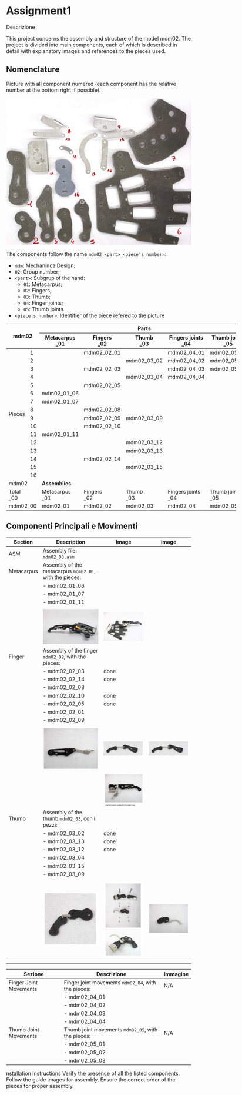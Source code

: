 # Assignment1

Descrizione

This project concerns the assembly and structure of the model mdm02. The project is divided into main components, each of which is described in detail with explanatory images and references to the pieces used.

## Nomenclature

Picture with all component numered (each component has the relative number at the bottom right if possible).

![](imgs/numered_components.jpg)

The components follow the name `mdm02_<part>_<piece's number>`:

- `mdm`: Mechaninca Design;
- `02`: Group number;
- `<part>`: Subgrup of the hand:
  - `01`: Metacarpus;
  - `02`: Fingers;
  - `03`: Thumb;
  - `04`: Finger joints;
  - `05`: Thumb joints.
- `<piece's number>`: Identifier of the piece refered to the picture

<table class="tg" style="undefined;table-layout: fixed; width: 626px"><colgroup>
<col style="width: 54px">
<col style="width: 27px">
<col style="width: 104px">
<col style="width: 129px">
<col style="width: 104px">
<col style="width: 104px">
<col style="width: 104px">
</colgroup>
<thead>
  <tr>
    <th class="tg-9wq8" colspan="2" rowspan="2">mdm02<br></th>
    <th class="tg-c3ow" colspan="5"><span style="font-weight:bold">Parts</span></th>
  </tr>
  <tr>
    <th class="tg-c3ow">Metacarpus<br>_01</th>
    <th class="tg-c3ow">Fingers<br>_02</th>
    <th class="tg-c3ow">Thumb<br>_03</th>
    <th class="tg-c3ow">Fingers joints<br>_04</th>
    <th class="tg-c3ow">Thumb joints<br>_05</th>
  </tr></thead>
<tbody>
  <tr>
    <td class="tg-9wq8" rowspan="16">Pieces</td>
    <td class="tg-0pky">1</td>
    <td class="tg-0pky"></td>
    <td class="tg-0pky"><span style="font-weight:400;font-style:normal;text-decoration:none">mdm02_02_01</span></td>
    <td class="tg-0pky"></td>
    <td class="tg-0pky"><span style="font-weight:400;font-style:normal;text-decoration:none">mdm02_04_01</span></td>
    <td class="tg-0pky"><span style="font-weight:400;font-style:normal;text-decoration:none">mdm02_05_01</span></td>
  </tr>
  <tr>
    <td class="tg-0pky">2</td>
    <td class="tg-0pky"></td>
    <td class="tg-0pky"></td>
    <td class="tg-0pky"><span style="font-weight:400;font-style:normal;text-decoration:none">mdm02_03_02</span></td>
    <td class="tg-0pky"><span style="font-weight:400;font-style:normal;text-decoration:none">mdm02_04_02</span></td>
    <td class="tg-0pky"><span style="font-weight:400;font-style:normal;text-decoration:none">mdm02_05_02</span></td>
  </tr>
  <tr>
    <td class="tg-0pky">3</td>
    <td class="tg-0pky"></td>
    <td class="tg-c3ow">mdm02_02_03</td>
    <td class="tg-0pky"></td>
    <td class="tg-0pky"><span style="font-weight:400;font-style:normal;text-decoration:none">mdm02_04_03</span></td>
    <td class="tg-0pky"><span style="font-weight:400;font-style:normal;text-decoration:none">mdm02_05_03</span></td>
  </tr>
  <tr>
    <td class="tg-0pky">4</td>
    <td class="tg-0pky"></td>
    <td class="tg-0pky"></td>
    <td class="tg-0pky"><span style="font-weight:400;font-style:normal;text-decoration:none">mdm02_03_04</span></td>
    <td class="tg-0pky"><span style="font-weight:400;font-style:normal;text-decoration:none">mdm02_04_04</span></td>
    <td class="tg-0pky"></td>
  </tr>
  <tr>
    <td class="tg-0pky">5</td>
    <td class="tg-0pky"></td>
    <td class="tg-0pky"><span style="font-weight:400;font-style:normal;text-decoration:none">mdm02_02_05</span></td>
    <td class="tg-0pky"></td>
    <td class="tg-0pky"></td>
    <td class="tg-0pky"></td>
  </tr>
  <tr>
    <td class="tg-0pky">6</td>
    <td class="tg-c3ow">mdm02_01_06</td>
    <td class="tg-c3ow"></td>
    <td class="tg-c3ow"></td>
    <td class="tg-c3ow"></td>
    <td class="tg-c3ow"></td>
  </tr>
  <tr>
    <td class="tg-0pky">7</td>
    <td class="tg-c3ow">mdm02_01_07</td>
    <td class="tg-c3ow"></td>
    <td class="tg-c3ow"></td>
    <td class="tg-c3ow"></td>
    <td class="tg-c3ow"></td>
  </tr>
  <tr>
    <td class="tg-0pky">8</td>
    <td class="tg-0pky"></td>
    <td class="tg-0pky"><span style="font-weight:400;font-style:normal;text-decoration:none">mdm02_02_08</span></td>
    <td class="tg-0pky"></td>
    <td class="tg-0pky"></td>
    <td class="tg-0pky"></td>
  </tr>
  <tr>
    <td class="tg-0pky">9</td>
    <td class="tg-0pky"></td>
    <td class="tg-0pky"><span style="font-weight:400;font-style:normal;text-decoration:none">mdm02_02_09</span></td>
    <td class="tg-0pky"><span style="font-weight:400;font-style:normal;text-decoration:none">mdm02_03_09</span></td>
    <td class="tg-0pky"></td>
    <td class="tg-0pky"></td>
  </tr>
  <tr>
    <td class="tg-0pky">10</td>
    <td class="tg-0pky"></td>
    <td class="tg-0pky"><span style="font-weight:400;font-style:normal;text-decoration:none">mdm02_02_10</span></td>
    <td class="tg-0pky"></td>
    <td class="tg-0pky"></td>
    <td class="tg-0pky"></td>
  </tr>
  <tr>
    <td class="tg-0pky">11</td>
    <td class="tg-c3ow">mdm02_01_11</td>
    <td class="tg-0pky"></td>
    <td class="tg-0pky"></td>
    <td class="tg-0pky"></td>
    <td class="tg-0pky"></td>
  </tr>
  <tr>
    <td class="tg-0pky">12</td>
    <td class="tg-0pky"></td>
    <td class="tg-0pky"></td>
    <td class="tg-0pky"><span style="font-weight:400;font-style:normal;text-decoration:none">mdm02_03_12</span></td>
    <td class="tg-0pky"></td>
    <td class="tg-0pky"></td>
  </tr>
  <tr>
    <td class="tg-0pky">13</td>
    <td class="tg-0pky"></td>
    <td class="tg-0pky"></td>
    <td class="tg-0pky"><span style="font-weight:400;font-style:normal;text-decoration:none">mdm02_03_13</span></td>
    <td class="tg-0pky"></td>
    <td class="tg-0pky"></td>
  </tr>
  <tr>
    <td class="tg-0pky">14</td>
    <td class="tg-0pky"></td>
    <td class="tg-0pky"><span style="font-weight:400;font-style:normal;text-decoration:none">mdm02_02_14</span></td>
    <td class="tg-0pky"></td>
    <td class="tg-0pky"></td>
    <td class="tg-c3ow"></td>
  </tr>
  <tr>
    <td class="tg-0pky">15</td>
    <td class="tg-0pky"></td>
    <td class="tg-0pky"></td>
    <td class="tg-0pky"><span style="font-weight:400;font-style:normal;text-decoration:none">mdm02_03_15</span></td>
    <td class="tg-0pky"></td>
    <td class="tg-0pky"></td>
  </tr>
  <tr>
    <td class="tg-0pky">16</td>
    <td class="tg-0pky"></td>
    <td class="tg-0pky"></td>
    <td class="tg-0pky"></td>
    <td class="tg-0pky"></td>
    <td class="tg-0pky"></td>
  </tr>
  <tr>
    <td class="tg-9wq8" colspan="2">mdm02</td>
    <td class="tg-c3ow" colspan="5"><span style="font-weight:bold">Assemblies</span></td>
  </tr>
  <tr>
    <td class="tg-9wq8" colspan="2">Total<br>_00</td>
    <td class="tg-c3ow">Metacarpus<br>_01</td>
    <td class="tg-c3ow">Fingers<br>_02</td>
    <td class="tg-c3ow">Thumb<br>_03</td>
    <td class="tg-c3ow">Fingers joints<br>_04</td>
    <td class="tg-c3ow">Thumb joints<br>_05</td>
  </tr>
  <tr>
    <td class="tg-0pky" colspan="2">mdm02_00</td>
    <td class="tg-0pky">mdm02_01</td>
    <td class="tg-0pky"><span style="font-weight:400;font-style:normal;text-decoration:none">mdm02_02</span></td>
    <td class="tg-0pky"><span style="font-weight:400;font-style:normal;text-decoration:none">mdm02_03</span></td>
    <td class="tg-0pky"><span style="font-weight:400;font-style:normal;text-decoration:none">mdm02_04</span></td>
    <td class="tg-0pky"><span style="font-weight:400;font-style:normal;text-decoration:none">mdm02_05</span></td>
  </tr>
</tbody>
</table>


## Componenti Principali e Movimenti


| Section   | Description                                         | Image                                 |                  image                        |
| --------- | --------------------------------------------------- | ------------------------------------- |-----------------------------------------------|
| ASM       |  Assembly file: `mdm02_00.asm`                      |                                       |                                               |
| Metacarpus | Assembly of the metacarpus `mdm02_01`, with the pieces: |                                  |                                               |
|           | - mdm02\_01\_06                                     |                                       |                                               |
|           | - mdm02\_01\_07                                     |                                       |                                               |
|           | - mdm02\_01\_11                                     |                                       |                                               |  
|           |                                                     |                                       |                                               |
|          |  ![metacarpus](./imgs/image%201.png)                 |   ![metacarpus](./imgs/image%202.png) |                                               | 
| Finger      |Assembly of the finger  `mdm02_02`, with the pieces:|     |                                |                                               |
|           | - mdm02\_02\_03                                     |         done                              |                                               |
|           | - mdm02\_02\_14                                     |    done                               |                                               |
|           | - mdm02\_02\_08                                     |                                       |                                               |
|           | - mdm02\_02\_10                                     |    done                                   |                                               |
|           | - mdm02\_02\_05                                     |        done                               |                                               |
|           | - mdm02\_02\_01                                     |                                       |                                               |
|           | - mdm02\_02\_09                                     |                                       |                                               |
|           |                                                     |                                       |                                               |
|           |    ![metacarpus](./imgs/image%203.png)               |  ![metacarpus](./imgs/image%204.png)  |  ![metacarpus](./imgs/image%204.png)          |  
|           |                                                     | ![metacarpus](./imgs/image%206.png)   |                                               | 
| Thumb   | Assembly of the thumb `mdm02_03`, con i pezzi:   |                                            |                                               |
|           | - mdm02\_03\_02                                     |           done                            |                                               |
|           | - mdm02\_03\_13                                     |               done                        |                                               |
|           | - mdm02\_03\_12                                     |           done                            |                                               |
|           | - mdm02\_03\_04                                     |                                       |                                               |
|           | - mdm02\_03\_15                                     |                                       |                                               |
|           | - mdm02\_03\_09                                     |                                       |                                               |
|           |                                                     |                                       |                                               |
|           |   ![metacarpus](./imgs/image%208.png)               |  ![metacarpus](./imgs/image%209.png)  |    ![metacarpus](./imgs/image%207.png)        |   

---

| Sezione                      | Descrizione                                               | Immagine |
| ---------------------------- | --------------------------------------------------------- | -------- |
|Finger Joint Movements    | Finger joint movements  `mdm02_04`, with the pieces:   | N/A      |
|                              | - mdm02\_04\_01                                           |          |
|                              | - mdm02\_04\_02                                           |          |
|                              | - mdm02\_04\_03                                           |          |
|                              | - mdm02\_04\_04                                           |          |
|Thumb Joint Movements | Thumb joint movements `mdm02_05`,  with the pieces: | N/A      |
|                              | - mdm02\_05\_01                                           |          |
|                              | - mdm02\_05\_02                                           |          |
|                              | - mdm02\_05\_03                                           |          |


nstallation Instructions
Verify the presence of all the listed components.
Follow the guide images for assembly.
Ensure the correct order of the pieces for proper assembly.

